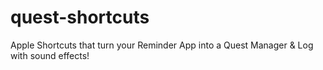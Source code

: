 # quest-shortcuts
Apple Shortcuts that turn your Reminder App into a Quest Manager &amp; Log with sound effects!
